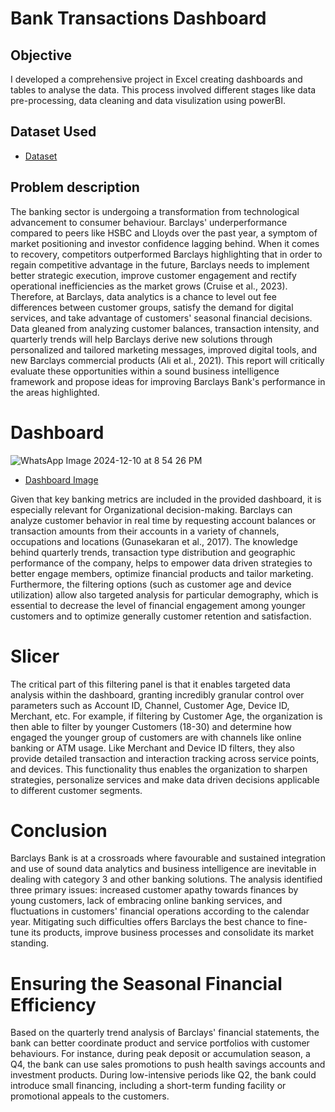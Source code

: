 # Bank Transactions Dashboard

## Objective
I developed a comprehensive project in Excel creating dashboards and tables to analyse the data. This process involved different stages like data pre-processing, data cleaning and data visulization using powerBI. 
<br>
## Dataset Used
- <a href="https://github.com/Bizza-Hasan/Bank-Transactions-Dashboard/blob/main/bank_transactions_data_Bizza%20(2).xlsx"> Dataset</a> <br>
## Problem description

The banking sector is undergoing a transformation from technological advancement to consumer behaviour. Barclays' underperformance compared to peers like HSBC and Lloyds over the past year, a symptom of market positioning and investor confidence lagging behind. When it comes to recovery, competitors outperformed Barclays highlighting that in order to regain competitive advantage in the future, Barclays needs to implement better strategic execution, improve customer engagement and rectify operational inefficiencies as the market grows (Cruise et al., 2023). Therefore, at Barclays, data analytics is a chance to level out fee differences between customer groups, satisfy the demand for digital services, and take advantage of customers' seasonal financial decisions. Data gleaned from analyzing customer balances, transaction intensity, and quarterly trends will help Barclays derive new solutions through personalized and tailored marketing messages, improved digital tools, and new Barclays commercial products (Ali et al., 2021). This report will critically evaluate these opportunities within a sound business intelligence framework and propose ideas for improving Barclays Bank's performance in the areas highlighted. <br>

# Dashboard 

![WhatsApp Image 2024-12-10 at 8 54 26 PM](https://github.com/user-attachments/assets/3fc5b4f5-5933-4e3c-b4ab-6df064208aff)

- <a href="https://github.com/Bizza-Hasan/Bank-Transactions-Dashboard/blob/main/WhatsApp%20Image%202024-12-10%20at%208.54.26%20PM.jpeg">Dashboard Image </a>

Given that key banking metrics are included in the provided dashboard, it is especially relevant for Organizational decision-making. Barclays can analyze customer behavior in real time by requesting account balances or transaction amounts from their accounts in a variety of channels, occupations and locations (Gunasekaran et al., 2017). The knowledge behind quarterly trends, transaction type distribution and geographic performance of the company, helps to empower data driven strategies to better engage members, optimize financial products and tailor marketing. Furthermore, the filtering options (such as customer age and device utilization) allow also targeted analysis for particular demography, which is essential to decrease the level of financial engagement among younger customers and to optimize generally customer retention and satisfaction.

# Slicer
 
The critical part of this filtering panel is that it enables targeted data analysis within the dashboard, granting incredibly granular control over parameters such as Account ID, Channel, Customer Age, Device ID, Merchant, etc. For example, if filtering by Customer Age, the organization is then able to filter by younger Customers (18-30) and determine how engaged the younger group of customers are with channels like online banking or ATM usage. Like Merchant and Device ID filters, they also provide detailed transaction and interaction tracking across service points, and devices. This functionality thus enables the organization to sharpen strategies, personalize services and make data driven decisions applicable to different customer segments.

# Conclusion

Barclays Bank is at a crossroads where favourable and sustained integration and use of sound data analytics and business intelligence are inevitable in dealing with category 3 and other banking solutions. The analysis identified three primary issues: increased customer apathy towards finances by young customers, lack of embracing online banking services, and fluctuations in customers' financial operations according to the calendar year. Mitigating such difficulties offers Barclays the best chance to fine-tune its products, improve business processes and consolidate its market standing.

# Ensuring the Seasonal Financial Efficiency
Based on the quarterly trend analysis of Barclays' financial statements, the bank can better coordinate product and service portfolios with customer behaviours. For instance, during peak deposit or accumulation season, a Q4, the bank can use sales promotions to push health savings accounts and investment products. During low-intensive periods like Q2, the bank could introduce small financing, including a short-term funding facility or promotional appeals to the customers.

